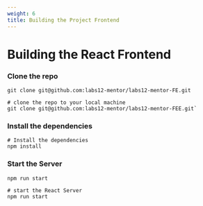 ```yaml
---
weight: 6
title: Building the Project Frontend
---
```


# Building the React Frontend

### Clone the repo

`git clone git@github.com:labs12-mentor/labs12-mentor-FE.git`

```shell
# clone the repo to your local machine
git clone git@github.com:labs12-mentor/labs12-mentor-FEE.git`
```

### Install the dependencies

```shell
# Install the dependencies
npm install
```

### Start the Server

`npm run start`

```shell
# start the React Server
npm run start
```
